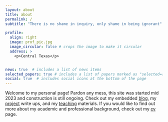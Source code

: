 ```yaml
---
layout: about
title: about
permalink: /
subtitle: "There is no shame in inquiry, only shame in being ignorant" (پرسیدن عیب نیست ندانستن عیب است)

profile:
  align: right
  image: prof_pic.jpg
  image_circular: false # crops the image to make it circular
  address: >
    <p>Central Texas</p>


news: true  # includes a list of news items
selected_papers: true # includes a list of papers marked as "selected={true}"
social: true  # includes social icons at the bottom of the page
---
```

Welcome to my personal page! Pardon any mess, this site was started mid 2023 and construction is still ongoing. Check out my embedded [blog](https://nghaffari.github.io/blog/), my [project](https://nghaffari.github.io/projects/) write ups, and my [teaching](https://nghaffari.github.io/teaching/) materials. If you would like to find out more about my academic and professional background, check out my [cv](https://nghaffari.github.io/cv/) page.
